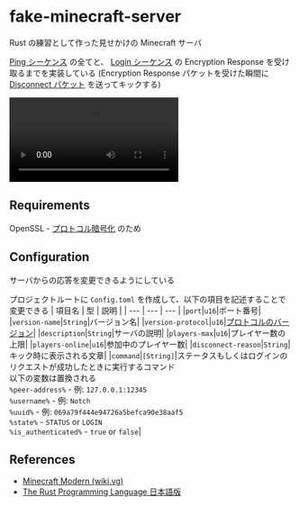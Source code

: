 # fake-minecraft-server
Rust の練習として作った見せかけの Minecraft サーバ

[Ping シーケンス](https://wiki.vg/Protocol_FAQ#What_does_the_normal_status_ping_sequence_look_like.3F) の全てと、
[Login シーケンス](https://wiki.vg/Protocol_FAQ#What.27s_the_normal_login_sequence_for_a_client.3F) の Encryption Response を受け取るまでを実装している
(Encryption Response パケットを受けた瞬間に [Disconnect パケット](https://wiki.vg/Protocol#Disconnect_.28login.29) を送ってキックする)

<div><video controls src="https://github.com/Gai-H/fake-minecraft-server/assets/23699120/30ab6074-48df-4136-937a-4fe5f84d2212"></video></div>

## Requirements
OpenSSL - [プロトコル暗号化](https://wiki.vg/Protocol_Encryption) のため

## Configuration
サーバからの応答を変更できるようにしている

プロジェクトルートに `Config.toml` を作成して、以下の項目を記述することで変更できる
| 項目名 | 型 | 説明 |
| --- | --- | --- |
|`port`|`u16`|ポート番号|
|`version-name`|`String`|バージョン名|
|`version-protocol`|`u16`|[プロトコルのバージョン](https://wiki.vg/Protocol_version_numbers)|
|`description`|`String`|サーバの説明|
|`players-max`|`u16`|プレイヤー数の上限|
|`players-online`|`u16`|参加中のプレイヤー数|
|`disconnect-reason`|`String`|キック時に表示される文章|
|`command`|`[String]`|ステータスもしくはログインのリクエストが成功したときに実行するコマンド <br> 以下の変数は置換される <br> `%peer-address%` - 例: `127.0.0.1:12345` <br> `%username%` - 例: `Notch` <br> `%uuid%` - 例: `069a79f444e94726a5befca90e38aaf5` <br> `%state%` - `STATUS` or `LOGIN` <br> `%is_authenticated%` - `true` or `false`|


## References
- [Minecraft Modern (wiki.vg)](https://wiki.vg/Main_Page)
- [The Rust Programming Language 日本語版](https://doc.rust-jp.rs/book-ja/)
